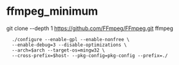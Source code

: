 # ffmpeg_minimum

git clone --depth 1 https://github.com/FFmpeg/FFmpeg.git ffmpeg
      
      
      ./configure --enable-gpl --enable-nonfree \
      --enable-debug=3 --disable-optimizations \
      --arch=$arch --target-os=mingw32 \
      --cross-prefix=$host- --pkg-config=pkg-config --prefix=./
